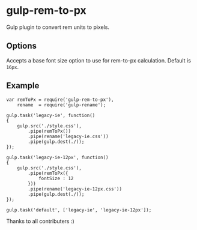 # gulp-rem-to-px
Gulp plugin to convert rem units to pixels.


## Options
Accepts a base font size option to use for rem-to-px calculation. Default is `16px`.


## Example 
```
var remToPx = require('gulp-rem-to-px'),
    rename 	= require('gulp-rename');

gulp.task('legacy-ie', function()
{
	gulp.src('./style.css'),   
		.pipe(remToPx())
		.pipe(rename('legacy-ie.css'))
		.pipe(gulp.dest(./));
});

gulp.task('legacy-ie-12px', function()
{
	gulp.src('./style.css'),   
		.pipe(remToPx({
    		fontSize : 12
    	}))
		.pipe(rename('legacy-ie-12px.css'))
		.pipe(gulp.dest(./));
});

gulp.task('default', ['legacy-ie', 'legacy-ie-12px']);
```

Thanks to all contributers :)
